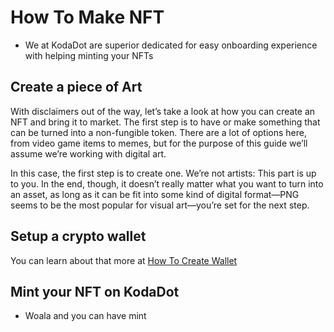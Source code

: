 # How To Make NFT

- We at KodaDot are superior dedicated for easy onboarding experience with helping minting your NFTs

## Create a piece of Art

With disclaimers out of the way, let’s take a look at how you can create an NFT and bring it to market. The first step is to have or make something that can be turned into a non-fungible token. There are a lot of options here, from video game items to memes, but for the purpose of this guide we’ll assume we’re working with digital art.

In this case, the first step is to create one. We’re not artists: This part is up to you. In the end, though, it doesn’t really matter what you want to turn into an asset, as long as it can be fit into some kind of digital format—PNG seems to be the most popular for visual art—you’re set for the next step.

## Setup a crypto wallet

You can learn about that more at [How To Create Wallet](/tutorials_ss/how_to_create_wallet.html)

## Mint your NFT on KodaDot

- Woala and you can have mint